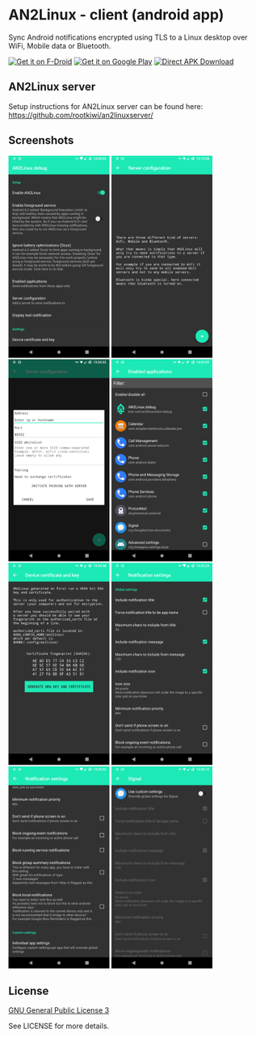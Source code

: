 # AN2Linux - client (android app)
Sync Android notifications encrypted using TLS to a Linux desktop over WiFi, Mobile data or Bluetooth.

<a href="https://f-droid.org/repository/browse/?fdid=kiwi.root.an2linuxclient" target="_blank">
<img src="https://fdroid.gitlab.io/artwork/badge/get-it-on.png" alt="Get it on F-Droid" height="80"/></a>
<a href="https://play.google.com/store/apps/details?id=kiwi.root.an2linuxclient" target="_blank">
<img src="https://play.google.com/intl/en_us/badges/images/generic/en-play-badge.png" alt="Get it on Google Play" height="80"/></a>
<a href="https://github.com/rootkiwi/an2linuxclient/releases/latest" target="_blank">
<img src="https://i.imgur.com/WQIQgeE.png" alt="Direct APK Download" height="80"/></a>

## AN2Linux server
Setup instructions for AN2Linux server can be found here:
<a href="https://github.com/rootkiwi/an2linuxserver/" target="_blank">https://github.com/rootkiwi/an2linuxserver/</a>

## Screenshots
<img src="app/src/main/play/listings/en-US/graphics/phone-screenshots/1.png" width=200 /> <img src="app/src/main/play/listings/en-US/graphics/phone-screenshots/2.png" width=200 /> <img src="app/src/main/play/listings/en-US/graphics/phone-screenshots/3.png" width=200 /> <img src="app/src/main/play/listings/en-US/graphics/phone-screenshots/4.png" width=200 /> <img src="app/src/main/play/listings/en-US/graphics/phone-screenshots/5.png" width=200 /> <img src="app/src/main/play/listings/en-US/graphics/phone-screenshots/6.png" width=200 /> <img src="app/src/main/play/listings/en-US/graphics/phone-screenshots/7.png" width=200 /> <img src="app/src/main/play/listings/en-US/graphics/phone-screenshots/8.png" width=200 />

## License
[GNU General Public License 3](https://www.gnu.org/licenses/gpl-3.0.html)

See LICENSE for more details.
